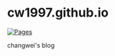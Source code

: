 # cw1997.github.io

[![Pages](https://github.com/cw1997/cw1997.github.io/actions/workflows/pages.yml/badge.svg)](https://github.com/cw1997/cw1997.github.io/actions/workflows/pages.yml)

changwei's blog
